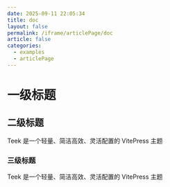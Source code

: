 ```yaml
---
date: 2025-09-11 22:05:34
title: doc
layout: false
permalink: /iframe/articlePage/doc
article: false
categories:
  - examples
  - articlePage
---
```


<script setup lang="ts">
import { TkArticlePage } from "vitepress-theme-teek";
</script>

<TkArticlePage doc class="demo-article-page-doc">
  <h1>一级标题</h1>
  <h2>二级标题</h2>
  <p>Teek 是一个轻量、简洁高效、灵活配置的 VitePress 主题</p>
  <h3>三级标题</h3>
  <p>Teek 是一个轻量、简洁高效、灵活配置的 VitePress 主题</p>
</TkArticlePage>

<style>
.demo-article-page-doc {
  margin: 0;
}
</style>
